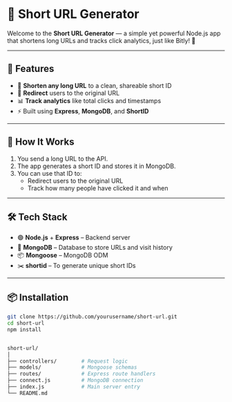 # 🔗 Short URL Generator

Welcome to the **Short URL Generator** — a simple yet powerful Node.js app that shortens long URLs and tracks click analytics, just like Bitly! 🚀

---

## 📸 Features

- 🔐 **Shorten any long URL** to a clean, shareable short ID
- 🚀 **Redirect** users to the original URL
- 📊 **Track analytics** like total clicks and timestamps
- ⚡ Built using **Express**, **MongoDB**, and **ShortID**

---

## 🧠 How It Works

1. You send a long URL to the API.
2. The app generates a short ID and stores it in MongoDB.
3. You can use that ID to:
   - Redirect users to the original URL
   - Track how many people have clicked it and when

---

## 🛠️ Tech Stack

- 🟢 **Node.js** + **Express** – Backend server
- 🍃 **MongoDB** – Database to store URLs and visit history
- 📦 **Mongoose** – MongoDB ODM
- ✂️ **shortid** – To generate unique short IDs

---

## 📦 Installation

```bash
git clone https://github.com/yourusername/short-url.git
cd short-url
npm install


short-url/
│
├── controllers/        # Request logic
├── models/             # Mongoose schemas
├── routes/             # Express route handlers
├── connect.js          # MongoDB connection
├── index.js            # Main server entry
└── README.md


